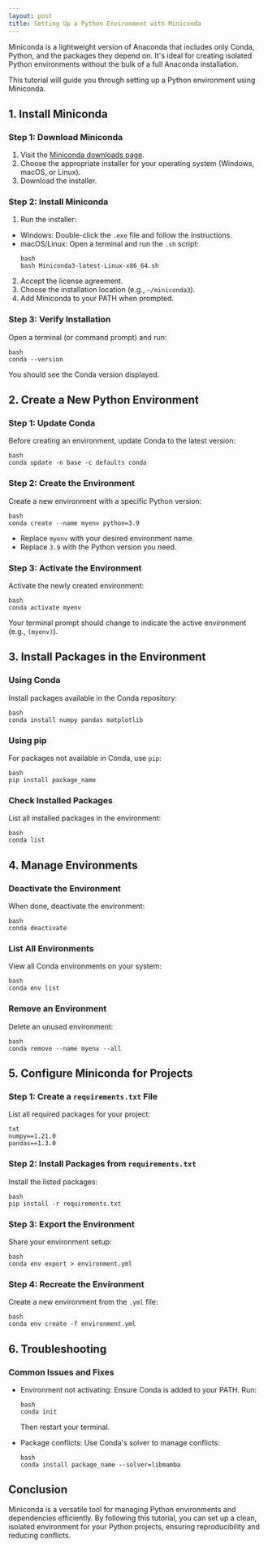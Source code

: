 ```yaml
---
layout: post
title: Setting Up a Python Environment with Miniconda
---
```


Miniconda is a lightweight version of Anaconda that includes only Conda, Python, and the packages they depend on. It's ideal for creating isolated Python environments without the bulk of a full Anaconda installation.

This tutorial will guide you through setting up a Python environment using Miniconda.

## 1. Install Miniconda
### Step 1: Download Miniconda
1. Visit the [Miniconda downloads page](https://docs.anaconda.com/miniconda/install/#).
2. Choose the appropriate installer for your operating system (Windows, macOS, or Linux).
3. Download the installer.

### Step 2: Install Miniconda
1. Run the installer:
* Windows: Double-click the `.exe` file and follow the instructions.
* macOS/Linux: Open a terminal and run the `.sh` script:
    ```
    bash
    bash Miniconda3-latest-Linux-x86_64.sh
    ```
2. Accept the license agreement.
3. Choose the installation location (e.g., `~/miniconda3`).
4. Add Miniconda to your PATH when prompted.

### Step 3: Verify Installation
Open a terminal (or command prompt) and run:

```
bash
conda --version
```

You should see the Conda version displayed.

## 2. Create a New Python Environment
### Step 1: Update Conda
Before creating an environment, update Conda to the latest version:

```
bash
conda update -n base -c defaults conda
```

### Step 2: Create the Environment
Create a new environment with a specific Python version:
    
```
bash
conda create --name myenv python=3.9
```

* Replace `myenv` with your desired environment name.
* Replace `3.9` with the Python version you need.

### Step 3: Activate the Environment
Activate the newly created environment:

```
bash
conda activate myenv
```

Your terminal prompt should change to indicate the active environment (e.g., `(myenv)`).

## 3. Install Packages in the Environment
### Using Conda
Install packages available in the Conda repository:
    
```
bash
conda install numpy pandas matplotlib
```

### Using pip
For packages not available in Conda, use `pip`:
    
```
bash
pip install package_name
```

### Check Installed Packages
List all installed packages in the environment:
    
```
bash
conda list
```

## 4. Manage Environments
### Deactivate the Environment
When done, deactivate the environment:
    
```
bash
conda deactivate
```

### List All Environments
View all Conda environments on your system:
    
```
bash
conda env list
```

### Remove an Environment
Delete an unused environment:
    
```
bash
conda remove --name myenv --all
```

## 5. Configure Miniconda for Projects
### Step 1: Create a `requirements.txt` File
List all required packages for your project:

```
txt
numpy==1.21.0
pandas==1.3.0
```

### Step 2: Install Packages from `requirements.txt`
Install the listed packages:
```
bash
pip install -r requirements.txt
```

### Step 3: Export the Environment
Share your environment setup:
```
bash
conda env export > environment.yml
```

### Step 4: Recreate the Environment
Create a new environment from the `.yml` file:
```
bash
conda env create -f environment.yml
```

## 6. Troubleshooting
### Common Issues and Fixes
* Environment not activating: Ensure Conda is added to your PATH. Run:
    ```
    bash
    conda init
    ```

    Then restart your terminal.

* Package conflicts: Use Conda's solver to manage conflicts:
    ```
    bash
    conda install package_name --solver=libmamba
    ```

## Conclusion
Miniconda is a versatile tool for managing Python environments and dependencies efficiently. By following this tutorial, you can set up a clean, isolated environment for your Python projects, ensuring reproducibility and reducing conflicts.